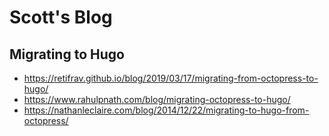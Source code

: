 # Scott's Blog


## Migrating to Hugo

* https://retifrav.github.io/blog/2019/03/17/migrating-from-octopress-to-hugo/
* https://www.rahulpnath.com/blog/migrating-octopress-to-hugo/
* https://nathanleclaire.com/blog/2014/12/22/migrating-to-hugo-from-octopress/
